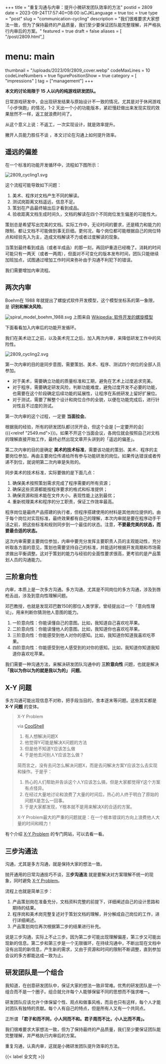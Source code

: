 +++
title = "重复沟通与内审：提升小微研发团队效率的方法"
postid = 2809
date = 2023-09-24T17:57:40+08:00
isCJKLanguage = true
toc = true
type = "post"
slug = "communication-cycling"
description = "我们很难要求大家想法一致，但为了保持最终的产品质量，我们至少要保证团队能完整理解，并严格执行内审后的方案。"
featured = true
draft = false
aliases = [ "/post/2809.html",]
# menu: main
thumbnail = "/uploads/2023/09/2809_cover.webp"
codeMaxLines = 10
codeLineNumbers = true
figurePositionShow = true
category = [ "impressions" ]
tag = ["management"]
+++

**本文的讨论局限于 15 人以内的纯游戏研发团队。**

日常游戏研发中，会出现研发结果与原始设计不一致的情况。尤其是对于休闲游戏「小步快跑」的情况，1-2 天出一个小的功能版本，紧赶慢赶做出来发现实现的效果居然不一样，返工就浪费时间了。

从这个意义上说：不返工，一次实现设计，就是效率提升。

撇开人员能力胜任不谈 ，本文讨论在沟通上如何提升效率。<!--more-->

## 遥远的偏差

在一个标准的功能开发循环中，流程如下图所示：

![2809_cycling1.svg](/uploads/2023/09/2809_cycling1.svg)

这个流程可能导致如下问题：

1. 美术、程序对文档产生不同的解读。
2. 测试岗距离文档遥远，信息不足。
3. 策划在产品最终输出后才看到成品。
4. 验收距离文档生成时间久，文档的解读在四个不同岗位发生偏差的可能性大。

策划总是希望写出完美的文档。实际工作中，无论时间的要求，还是精力和能力的限制，都让文档不可能做到事无巨细。更何况，每个岗位都可能根据自己的岗位特点和经验先入为主，造成文档解读不力或者过度解读的现象。

当策划最终看到成品（或者半成品）的那一刻，再回炉重造已经晚了。消耗的时间可能只有一两天（或者一两周），但面对不可变化的版本发布时间，团队只能继续加班加点，试图通过增加工作时间来弥补由于沟通不利犯下的错误。

我们需要增加内审流程。

## 两次内审

Boehm在 1988 年就提出了螺旋式软件开发模型，这个模型坐标系的第一象限，是 **识别和解决风险**。

![spiral_model_boehm_1988.svg](/uploads/2023/09/spiral_model_boehm_1988.svg)
上图来自 [Wikipedia: 软件开发的螺旋模型](https://en.wikipedia.org/wiki/Spiral_model)

下面看看加入内审后的功能开发循环。

我们在美术动工之前，以及美术完工之后，加入两次内审，来降低研发工作中的风险性。

![2809_cycling2.svg](/uploads/2023/09/2809_cycling2.svg)

第一次内审的目的是同步意图，需要策划、美术、程序、测试四个岗位的全部人员参加。

- 对于美术，需要确立功能的质量标准和工期，避免在艺术上过度追求完美。
- 对于程序，需要确定研发风险，判断功能难度，避免过度开发不必要的功能，也需要在这个阶段确定后续功能的延展性，让程序在系统研发上留好扩展位。
- 对于测试，需要了解整个设计和岗位合作的全貌，以便在功能完成后，进行针对性且不过度的测试。

第一次内审的这个过程，一定要 **当面拉会**。

根据我的经验，所有的研发团队都讨厌开会，但这个会是 [一定要开的会]({{<relref "2549.md">}})。如果不开这个当面会议，各岗位就会按照自己对文档的理解直接开始工作，最终必然出现文章开头讲到的「遥远的偏差」。

第二次内审的目的是确定 **美术的技术标准**，需要该功能的策划、美术、程序的主要岗位参加，再由主要岗位传递给所有参与功能研发的岗位。如果传达错误或者传递不到位，就说明第二次内审是失败的。

同步美术的技术标准，实际要做的是下面几点：

1. 确保美术按照策划需求完成了程序需要的所有资源；
2. 确保这些资源都能按程序要求的格式和标准提供；
3. 确保资源和技术能在文件大小，表现性能上达到最优；
4. 重新梳理美术和程序的分工职责，保证工作效率最高。

程序岗位是最终产品搭建的执行者，但程序搭建使用的材料是其他岗位提供的。由于每个岗位对实现标准，最终效果都有自己的理解，本次内审就是要在程序动手干活之前，把这些标准和规则同步到一个最佳的状态。注意，**不要最完美的状态，而要最合适的状态。**

这次内审需要主要岗位参加，内审中要充分发挥主要职责人员的主观能动性，充分听取各方面的意见，策划也需要坚持自己的标准，并能适时根据开发周期和市场需求做出平衡调整。这对于策划的能力与经验的全面性要求很高，更考验的是产品策划人员的沟通能力。

## 三阶意向性

内审，本质上是一次多方沟通。多方沟通，尤其是不同岗位的多方沟通，涉及到唇枪舌战，涉及到意向性理解问题。

邓巴教授，也就是发现邓巴数150的那位人类学家，曾经提出过一个「意向性理论」，用来判断你猜测他人意图的能力。

1. 一阶意向性：你能读懂自己的意图。比如，我知道自己喜欢吃苹果。
2. 二阶意向性：你能读懂他人的意图。比如，我知道你也喜欢吃苹果。
3. 三阶意向性：你能感受到他人对你的感知。比如，我知道你知道我喜欢吃苹果。
4. 四阶意向性：你能感受到他人感受到的对你的感知。比如，我知道你知道我知道你喜欢吃苹果。

我们需要一种沟通方法，来解决研发团队沟通中的 **三阶意向性** 问题，也就是解决 **「我以为你以为的就是我以为的」 问题**。

## X-Y 问题

多方沟通可能出现信息不对称，把手段当目的，舍本逐末等问题。这些其实都是 **X-Y 问题** 的变体。

> X-Y Problem
>
> via [CoolShell](https://coolshell.cn/articles/10804.html)
>
> 1. 有人想解决问题X
> 2. 他觉得Y可能是解决X问题的方法
> 3. 但是他不知道Y应该怎么做
> 4. 于是他去问别人Y应该怎么做？
> 
> 简而言之，没有去问怎么解决问题X，而是去问解决方案Y应该怎么去实现和操作。于是乎：
> 
> 1. 热心的人们帮助并告诉这个人Y应该怎么搞，但是大家都觉得Y这个方案有点怪异。
> 2. 在经过大量地讨论和浪费了大量的时间后，热心的人终于明白了原始的问题X是怎么一回事。
> 3. 于是大家都发现，Y根本就不是用来解决X的合适的方案。
> 
> X-Y Problem最大的严重的问题就是：在一个根本错误的方向上浪费他人大量的时间和精力！

有个介绍 [X-Y Problem](https://xyproblem.info/) 的专门网站，可以去看一看。

## 三步沟通法

沟通，尤其是多方沟通，就是保持大家的想法一致。

抛开通用的日常沟通技巧不谈，**三步沟通法** 就是要解决对方案理解不统一的现象，同时避免 [X-Y Problem](https://xyproblem.info/)。

流程上也就是简单三步：

1. 产品策划岗在准备充分，文档资料完整的前提下，详细阐述自己的设计思路和期待的结果。
2. 程序岗和美术岗完整复述对于策划文档的理解，并分解成自己岗位的工作，进行详细阐述。
3. 产品策划岗位再次根据第二步的结果进行补充。

说是三步沟通，实际上不止三步。因为第二步可能出现理解偏差，第三步又可能出现新的信息。第二步和第三步是一个无限循环，在持续沟通中，不断出现在文档中没有出现的新信息，产生新的需求，又由于资源和时间的限制不断调整，直到参加会议的多方都能达成一致为止。

## 研发团队是一个组合

我知道，在创意研发团队中，保证大家的想法一致非常难。优秀的研发团队是一个组合而不是一个圈子。组合就允许每个人能够保留不同的思想而不强求唯一。

研发团队应该允许个体保留个性、观点和做事风格，而且也只有这样，每个人才能对团队有独特的贡献。每个人有自己的特点，但是所有人又有一个共同点。

正所谓 **「君子和而不同，小人同而不和。君子周而不比，小人比而不周」。**

我们很难要求大家想法一致，但为了保持最终的产品质量，我们至少要保证团队能完整理解，并严格执行内审后的方案。

重复沟通，认真内审，这就是小微研发团队提升效率的方法。

{{< label 全文完 >}}